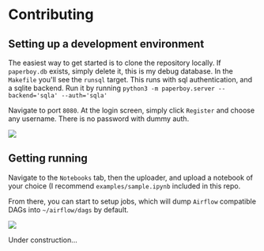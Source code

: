 
# Contributing

## Setting up a development environment
The easiest way to get started is to clone the repository locally. If `paperboy.db` exists, simply delete it, this is my debug database. In the `Makefile` you'll see the `runsql` target. This runs with sql authentication, and a sqlite backend. Run it by running `python3 -m paperboy.server --backend='sqla' --auth='sqla'`

Navigate to port `8080`. At the login screen, simply click `Register` and choose any username. There is no password with dummy auth.

![](https://raw.githubusercontent.com/timkpaine/paperboy/master/docs/img/contributing1.png)

## Getting running
Navigate to the `Notebooks` tab, then the uploader, and upload a notebook of your choice (I recommend `examples/sample.ipynb` included in this repo.

From there, you can start to setup jobs, which will dump `Airflow` compatible DAGs into `~/airflow/dags` by default.

![](https://raw.githubusercontent.com/timkpaine/paperboy/master/docs/img/contributing2.png)



Under construction...

